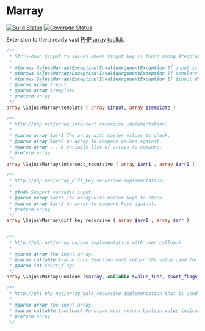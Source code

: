 # Marray

[![Build Status](https://travis-ci.org/gajus/marray.png?branch=master)](https://travis-ci.org/gajus/marray)
[![Coverage Status](https://coveralls.io/repos/gajus/marray/badge.png)](https://coveralls.io/r/gajus/marray)

Extension to the already vast [PHP array toolkit](http://ie2.php.net/manual/en/book.array.php).

```php
/**
 * Strip-down $input to values where $input key is found among $template values.
 * 
 * @throws Gajus\Marray\Exception\InvalidArgumentException If input is not an associative array.
 * @throws Gajus\Marray\Exception\InvalidArgumentException If template is not a list.
 * @throws Gajus\Marray\Exception\InvalidArgumentException If $input does not have all the keys defined in $template.
 * @param array $input
 * @param array $template
 * @return array
 */
array \Gajus\Marray\template ( array $input, array $template )

/**
 * http://php.net/array_intersect recursive implementation.
 * 
 * @param array $arr1 The array with master values to check.
 * @param array $arr2 An array to compare values against.
 * @param array ... A variable list of arrays to compare.
 * @return array
 */
array \Gajus\Marray\intersect_recursive ( array $arr1 , array $arr2 [, array $... ] )

/**
 * http://php.net/array_diff_key recursive implementation.
 * 
 * @todo Support variadic input.
 * @param array $arr1 The array with master keys to check.
 * @param array $arr2 An array to compare keys against.
 * @return array
 */
array \Gajus\Marray\diff_key_recursive ( array $arr1 , array $arr )


/**
 * http://php.net/array_unique implementation with user callback.
 * 
 * @param array The input array.
 * @param callable $value_func Function must return the value used for comparison.
 * @param int $sort_flags
 */
array \Gajus\Marray\uunique ($array, callable $value_func, $sort_flags = \SORT_STRING)

/**
 * http://uk1.php.net/array_walk_recursive implementation that is used to remove nodes from the array.
 *
 * @param array The input array.
 * @param callable $callback Function must return boolean value indicating whether to remove the node.
 * @return array
 */
```